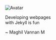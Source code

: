 <div class="flex-center">
  <div class="center" style="width:350px;">
    <img class="dp" src={{site.baseurl}}/images/harold.jpg alt="Avatar" >
    <div><p> Developing webpages</br>
             with Jekyll is fun</p></div>
     <div class="author"> ~ Maghil Vannan M</div>
  </div>
</div>
